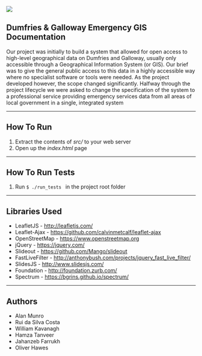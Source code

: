 ![](http://www.aridhia.com/wp-content/uploads/2015/11/glasgowuni-logo.jpg)

Dumfries & Galloway Emergency GIS Documentation
----------

Our project was initially to build a system that allowed for open access to high-level geographical data on Dumfries and Galloway, usually only accessible through a Geographical Information System (or GIS). Our brief was to give the general public access to this data in a highly accessible way where no specialist software or tools were needed. As the project developed however, the scope changed significantly. Halfway through the project lifecycle we were asked to change the specification of the system to a professional service providing emergency services data from all areas of local government in a single, integrated system 

----------
## How To Run ##


 1. Extract the contents of *src/* to your web server
 2. Open up the *index.html* page

----------
## How To Run Tests ##

 1. Run `$ ./run_tests ` in the project root folder

----------
## Libraries Used ##

 - LeafletJS - http://leafletjs.com/
 - Leaflet-Ajax - https://github.com/calvinmetcalf/leaflet-ajax
 - OpenStreetMap - https://www.openstreetmap.org
 - jQuery - https://jquery.com/
 - Slideout - https://github.com/Mango/slideout
 - FastLiveFilter - http://anthonybush.com/projects/jquery_fast_live_filter/
 - SlidesJS - http://www.slidesjs.com/
 - Foundation - http://foundation.zurb.com/
 - Spectrum - https://bgrins.github.io/spectrum/
 
----------
## Authors ##
 - Alan Munro
 - Rui da Silva Costa
 - William Kavanagh 
 - Hamza Tanveer
 - Jahanzeb Farrukh
 - Oliver Hawes

